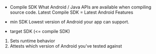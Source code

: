 - Compile SDK
What Android / Java APIs are available when compiling source code.
Latest Compile SDK = Latest Android Features

- min SDK
Lowest version of Android your app can support.

- target SDK (<= compile SDK)
1. Sets runtime behavior
2. Attests which version of Android you've tested against